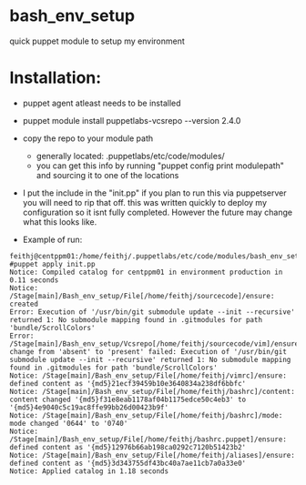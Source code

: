 # bash_env_setup
quick puppet module to setup my environment

# Installation:
  - puppet agent atleast needs to be installed
  - puppet module install puppetlabs-vcsrepo --version 2.4.0
  - copy the repo to your module path
    - generally located: .puppetlabs/etc/code/modules/
    - you can get this info by running "puppet config print modulepath" and sourcing it to one of the locations

  - I put the include in the "init.pp" if you plan to run this via puppetserver you will need to rip that off. this was written quickly to deploy my configuration so it isnt fully completed. However the future may change what this looks like.

  - Example of run:
```
feithj@centppm01:/home/feithj/.puppetlabs/etc/code/modules/bash_env_setup/manifests #puppet apply init.pp
Notice: Compiled catalog for centppm01 in environment production in 0.11 seconds
Notice: /Stage[main]/Bash_env_setup/File[/home/feithj/sourcecode]/ensure: created
Error: Execution of '/usr/bin/git submodule update --init --recursive' returned 1: No submodule mapping found in .gitmodules for path 'bundle/ScrollColors'
Error: /Stage[main]/Bash_env_setup/Vcsrepo[/home/feithj/sourcecode/vim]/ensure: change from 'absent' to 'present' failed: Execution of '/usr/bin/git submodule update --init --recursive' returned 1: No submodule mapping found in .gitmodules for path 'bundle/ScrollColors'
Notice: /Stage[main]/Bash_env_setup/File[/home/feithj/vimrc]/ensure: defined content as '{md5}21ecf39459b10e3640834a238df6bbfc'
Notice: /Stage[main]/Bash_env_setup/File[/home/feithj/bashrc]/content: content changed '{md5}f31e8eab1178af04b1175edce50c4eb3' to '{md5}4e9040c5c19ac8ffe99bb26d00423b9f'
Notice: /Stage[main]/Bash_env_setup/File[/home/feithj/bashrc]/mode: mode changed '0644' to '0740'
Notice: /Stage[main]/Bash_env_setup/File[/home/feithj/bashrc.puppet]/ensure: defined content as '{md5}12976b66ab198ca0292c7120b51423b2'
Notice: /Stage[main]/Bash_env_setup/File[/home/feithj/aliases]/ensure: defined content as '{md5}3d343755df43bc40a7ae11cb7a0a33e0'
Notice: Applied catalog in 1.18 seconds
```





